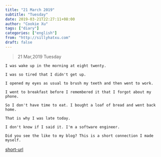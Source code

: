 ```yaml
---
title: "21 March 2019"
subtitle: "Tuesday"
date: 2019-03-21T22:27:11+08:00
author: "Cookie Xu"
tags: ["diary"]
categories: ["english"]
from: "http://sillyhatxu.com"
draft: false
---
```


> 21 Mar,2019 Tuesday

```
I was wake up in the morning at eight twenty. 

I was so tired that I didn't get up. 

I opened my eyes as usual to brush my teeth and then went to work. 

I went to breakfast before I remembered it that I forgot about my phone. 

So I don't have time to eat. I bought a loaf of bread and went back home. 

That is why I was late today. 

I don't know if I said it. I'm a software engineer. 

Did you see the like to my blog? This is a short connection I made myself.
```

[short-url](https://github.com/sillyhatxu/short-url)